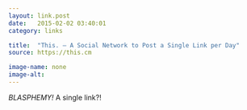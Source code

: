 ```yaml
---
layout: link.post
date:   2015-02-02 03:40:01
category: links

title:  "This. — A Social Network to Post a Single Link per Day"
source: https://this.cm

image-name: none 
image-alt:
---
```


_BLASPHEMY!_ A single link?!


